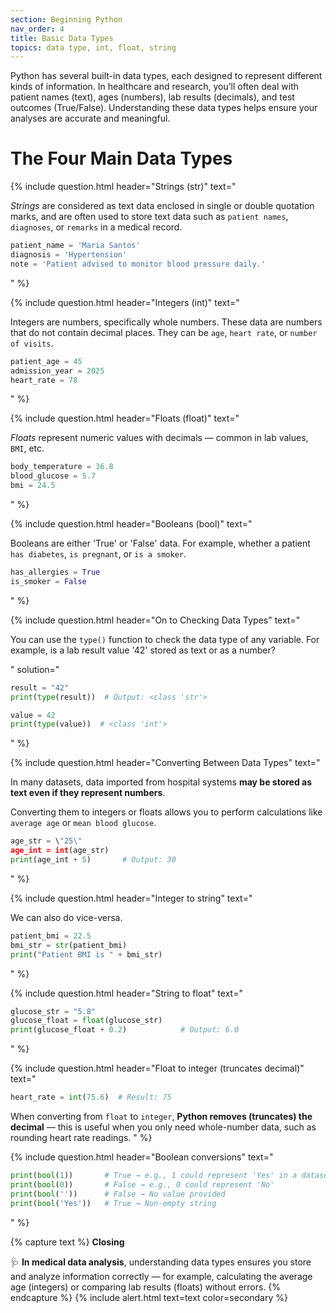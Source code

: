 ```yaml
---
section: Beginning Python
nav_order: 4
title: Basic Data Types
topics: data type, int, float, string
---
```


Python has several built-in data types, each designed to represent different kinds of information.
In healthcare and research, you’ll often deal with patient names (text), ages (numbers), lab results (decimals), and test outcomes (True/False). Understanding these data types helps ensure your analyses are accurate and meaningful.

# **The Four Main Data Types**

{% include question.html header="Strings (str)" text="

*Strings* are considered as text data enclosed in single or double quotation marks, and are often used to store text data such as ```patient names```, ```diagnoses```, or ```remarks``` in a medical record.

```python
patient_name = 'Maria Santos'
diagnosis = 'Hypertension'
note = 'Patient advised to monitor blood pressure daily.'
```
" %}

{% include question.html header="Integers (int)" text="

Integers are numbers, specifically whole numbers. These data are numbers that do not contain decimal places. They can be ```age```, ```heart rate```, or ```number of visits```.

```python
patient_age = 45
admission_year = 2025
heart_rate = 78
```
" %}

{% include question.html header="Floats (float)" text="

*Floats* represent numeric values with decimals — common in lab values, ```BMI```, etc.

```python
body_temperature = 36.8
blood_glucose = 5.7
bmi = 24.5
```
" %}

{% include question.html header="Booleans (bool)" text="

Booleans are either 'True' or 'False' data. For example, whether a patient ```has diabetes```, ```is pregnant```, or ```is a smoker```.

```python
has_allergies = True
is_smoker = False
```
" %}

{% include question.html header="On to Checking Data Types" text="

You can use the ```type()``` function to check the data type of any variable.
For example, is a lab result value '42' stored as text or as a number?

" solution="
```python
result = "42"
print(type(result))  # Output: <class 'str'>

value = 42
print(type(value))  # <class 'int'>
```
" %}

{% include question.html header="Converting Between Data Types" text="

In many datasets, data imported from hospital systems **may be stored as text even if they represent numbers**.

Converting them to integers or floats allows you to perform calculations like ```average age``` or ```mean blood glucose```.

```python
age_str = \"25\"
age_int = int(age_str)
print(age_int + 5)       # Output: 30
```
" %}

{% include question.html header="Integer to string" text="

We can also do vice-versa.

```python
patient_bmi = 22.5
bmi_str = str(patient_bmi)
print("Patient BMI is " + bmi_str)
```
" %}

{% include question.html header="String to float" text="
```python
glucose_str = "5.8"
glucose_float = float(glucose_str)
print(glucose_float + 0.2)            # Output: 6.0
```
" %}

{% include question.html header="Float to integer (truncates decimal)" text="
```python
heart_rate = int(75.6)  # Result: 75
```

When converting from ```float``` to ```integer```, **Python removes (truncates) the decimal** — this is useful when you only need whole-number data, such as rounding heart rate readings.
" %}

{% include question.html header="Boolean conversions" text="
```python
print(bool(1))       # True → e.g., 1 could represent 'Yes' in a dataset
print(bool(0))       # False → e.g., 0 could represent 'No'
print(bool(''))      # False → No value provided
print(bool('Yes'))   # True → Non-empty string
```
" %}

{% capture text %}
**Closing**

🩺 **In medical data analysis**, understanding data types ensures you store and analyze information correctly — for example, calculating the average age (integers) or comparing lab results (floats) without errors.
{% endcapture %}
{% include alert.html text=text color=secondary %}
